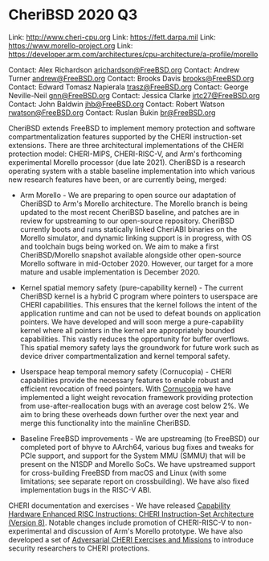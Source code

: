 # CheriBSD 2020 Q3

Link:    http://www.cheri-cpu.org
Link:    https://fett.darpa.mil
Link:    https://www.morello-project.org
Link:    https://developer.arm.com/architectures/cpu-architecture/a-profile/morello

Contact: Alex Richardson <arichardson@FreeBSD.org>
Contact: Andrew Turner <andrew@FreeBSD.org>
Contact: Brooks Davis <brooks@FreeBSD.org>
Contact: Edward Tomasz Napierala <trasz@FreeBSD.org>
Contact: George Neville-Neil <gnn@FreeBSD.org>
Contact: Jessica Clarke <jrtc27@FreeBSD.org>
Contact: John Baldwin <jhb@FreeBSD.org>
Contact: Robert Watson <rwatson@FreeBSD.org>
Contact: Ruslan Bukin <br@FreeBSD.org>

CheriBSD extends FreeBSD to implement memory protection and software
compartmentalization features supported by the CHERI instruction-set
extensions.  There are three architectural implementations of the
CHERI protection model: CHERI-MIPS, CHERI-RISC-V, and Arm's forthcoming
experimental Morello processor (due late 2021).  CheriBSD is a research
operating system with a stable baseline implementation into which
various new research features have been, or are currently being, merged:

- Arm Morello - We are preparing to open source our adaptation of
CheriBSD to Arm's Morello architecture.  The Morello branch is being
updated to the most recent CheriBSD baseline, and patches are in review
for upstreaming to our open-source repository.  CheriBSD currently boots
and runs statically linked CheriABI binaries on the Morello simulator,
and dynamic linking support is in progress, with OS and toolchain bugs
being worked on.  We aim to make a first CheriBSD/Morello snapshot
available alongside other open-source Morello software in mid-October
2020\.  However, our target for a more mature and usable implementation
is December 2020.

- Kernel spatial memory safety (pure-capability kernel) - The current
CheriBSD kernel is a hybrid C program where pointers to userspace
are CHERI capabilities. This ensures that the kernel follows the
intent of the application runtime and can not be used to defeat
bounds on application pointers. We have developed and will soon
merge a pure-capability kernel where all pointers in the kernel are
appropriately bounded capabilities. This vastly reduces the opportunity
for buffer overflows. This spatial memory safety lays the
groundwork for future work such as device driver compartmentalization
and kernel temporal safety.

- Userspace heap temporal memory safety (Cornucopia) - CHERI
capabilities provide the necessary features to enable
robust and efficient revocation of freed pointers.  With
[Cornucopia](https://www.cl.cam.ac.uk/research/security/ctsrd/pdfs/2020oakland-cornucopia.pdf)
we have implemented a light weight revocation framework providing
protection from use-after-reallocation bugs with an average cost below
2%.  We aim to bring these overheads down further over the next year and
merge this functionality into the mainline CheriBSD.

- Baseline FreeBSD improvements - We are upstreaming (to FreeBSD) our
completed port of bhyve to AArch64, various bug fixes and tweaks for PCIe
support, and support for the System MMU (SMMU) that will be present on the
N1SDP and Morello SoCs.  We have upstreamed support for cross-building
FreeBSD from macOS and Linux (with some limitations; see separate report on
crossbuilding).  We have also fixed implementation bugs in the RISC-V ABI.

CHERI documentation and exercises - We have released [Capability
Hardware Enhanced RISC Instructions: CHERI Instruction-Set Architecture
(Version 8)](https://www.cl.cam.ac.uk/techreports/UCAM-CL-TR-951.pdf).
Notable changes include promotion of CHERI-RISC-V to non-experimental
and discussion of Arm's Morello prototype.
We have also developed a set of [Adversarial CHERI Exercises and
Missions](https://ctsrd-cheri.github.io/cheri-exercises/#adversarial-cheri-exercises-and-missions)
to introduce security researchers to CHERI protections.


